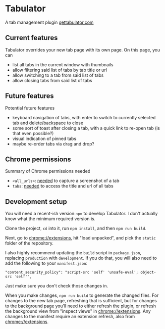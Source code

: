# Tabulator
A tab management plugin [gettabulator.com](https://gettabulator.com)

## Current features
Tabulator overrides your new tab page with its own page. On this page, you can
- list all tabs in the current window with thumbnails
- allow filtering said list of tabs by tab title or url
- allow switching to a tab from said list of tabs
- allow closing tabs from said list of tabs

## Future features
Potential future features
- keyboard navigation of tabs, with enter to switch to currently selected tab and delete/backspace to close
- some sort of toast after closing a tab, with a quick link to re-open tab (is that even possible?)
- visual indication of pinned tabs
- maybe re-order tabs via drag and drop?

## Chrome permissions
Summary of Chrome permissions needed
- `<all_urls>`: [needed](https://developer.chrome.com/extensions/tabs#method-captureVisibleTab) to capture a screenshot of a tab
- `tabs`: [needed](https://developer.chrome.com/extensions/tabs#type-Tab) to access the title and url of all tabs

## Development setup
You will need a recent-ish version `npm` to develop Tabulator. I don't actually know what the minimum required version is.

Clone the project, `cd` into it, run `npm install`, and then `npm run build`.

Next, go to <chrome://extensions>, hit "load unpacked", and pick the `static` folder of the repository.

I also highly recommend updating the `build` script in `package.json`, replacing `production` with `development`. If you do that, you will also need to add the following to your `manifest.json`:
```
"content_security_policy": "script-src 'self' 'unsafe-eval'; object-src 'self'",
```
Just make sure you don't check those changes in.

When you make changes, `npm run build` to generate the changed files. For changes to the new tab page, refreshing that is sufficient, but for changes to the background page you'll need to either refresh the plugin, or refresh the background view from "inspect views" in <chrome://extensions>. Any changes to the manifest require an extension refresh, also from <chrome://extensions>.
